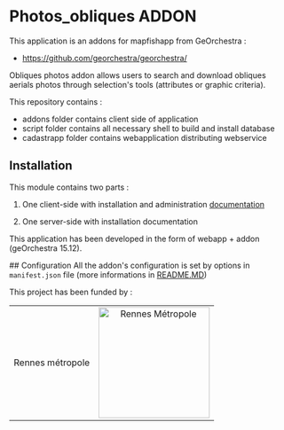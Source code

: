 Photos_obliques ADDON
=====================  

This application is an addons for mapfishapp from GeOrchestra :
- https://github.com/georchestra/georchestra/

Obliques photos addon allows users to search and download obliques aerials photos through selection's tools (attributes or graphic criteria).

This repository contains :
- addons folder contains client side of application
- script folder contains all necessary shell to build and install database
- cadastrapp folder contains webapplication distributing webservice

## Installation
This module contains two parts :

1. One client-side with installation and administration [documentation](https://github.com/sigrennesmetropole/photos_obliques/tree/master/addons/photos_obliques)

2. One server-side with installation documentation


This application has been developed in the form of webapp + addon (geOrchestra 15.12).

## Configuration
All the addon's configuration is set by options in ```manifest.json``` file (more informations in [README.MD](https://github.com/sigrennesmetropole/photos_obliques/tree/master/addons/photos_obliques))

 

This project has been funded by :
 
<table>
    <tbody>
         <tr>
             <td>Rennes métropole</td>
            <td align="center"><img src="https://cloud.githubusercontent.com/assets/6370443/13951133/407ee162-f02f-11e5-8c70-a7b6cff7ba43.jpg" width="200" alt = "Rennes Métropole"></td>
        </tr>        
    </tbody>
</table>
